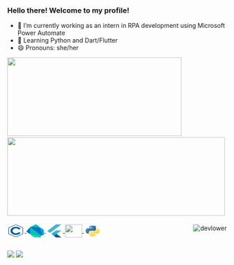 ### Hello there! Welcome to my profile!

<!--
**devlower/devlower** is a ✨ _special_ ✨ repository because its `README.md` (this file) appears on your GitHub profile.

Here are some ideas to get you started:

- 🔭 I’m currently working as an intern in RPA development.
- 🌱 I’m currently learning Python.
- 👯 I’m looking to collaborate on ...
- 🤔 I’m looking for help with ...
- 💬 Ask me about ...
- 📫 How to reach me: ...
- 😄 Pronouns: she/her.
- ⚡ Fun fact: ...
-->

- 🔭 I’m currently working as an intern in RPA development using Microsoft Power Automate 
- 🌱 Learning Python and Dart/Flutter
- 😄 Pronouns: she/her

<div>
  <a href="https://github.com/devlower">
  <img height="180px" width="400px" src="https://github-readme-stats.vercel.app/api?username=devlower&show_icons=true&theme=calm&include_all_commits=true&count_private=true"/>
  <img height="180px" width="500px" src="https://github-readme-stats.vercel.app/api/top-langs/?username=devlower&layout=compact&langs_count=7&theme=calm"/>
</div>
<div style="display: inline_block"><br>
  <img align="center" alt="Rafa-Js" height="30" width="40" src="https://raw.githubusercontent.com/devicons/devicon/master/icons/c/c-line.svg">
  <!--img align="center" alt="Rafa-Ts" height="30" width="40" src="https://raw.githubusercontent.com/devicons/devicon/master/icons/typescript/typescript-plain.svg"-->
  <!--img align="center" alt="Rafa-React" height="30" width="40" src="https://raw.githubusercontent.com/devicons/devicon/master/icons/react/react-original.svg"-->
  <img align="center" height="30" width="40" src=https://raw.githubusercontent.com/devicons/devicon/2ae2a900d2f041da66e950e4d48052658d850630/icons/dart/dart-original.svg>
  <img align="center" height="30" width="40" src=https://raw.githubusercontent.com/devicons/devicon/2ae2a900d2f041da66e950e4d48052658d850630/icons/flutter/flutter-original.svg>
  <img align="center" height="30" width="40" src=https://img.icons8.com/office/2x/microsoft-power-automate-2020.svg>
  <img align="center" height="30" width="40" src="https://raw.githubusercontent.com/devicons/devicon/master/icons/python/python-original.svg">
  <!--img align="center" alt="Rafa-Csharp" height="30" width="40" src="https://raw.githubusercontent.com/devicons/devicon/master/icons/csharp/csharp-original.svg"-->
  <img align="right" alt="devlower" src="https://cdn.discordapp.com/attachments/876620877855326251/876624501943730246/devlower.gif">
</div>
  
  ##
  
<div> 
  
  <a href = "mailto:tuanne.assenco@gmail.com"><img src="https://img.shields.io/badge/-Gmail-%23333?style=for-the-badge&logo=gmail&logoColor=white" target="_blank"></a>
  <a href="https://www.linkedin.com/in/tuanne-assenco-cc" target="_blank"><img src="https://img.shields.io/badge/-LinkedIn-%230077B5?style=for-the-badge&logo=linkedin&logoColor=white" target="_blank"></a>  
</div>
